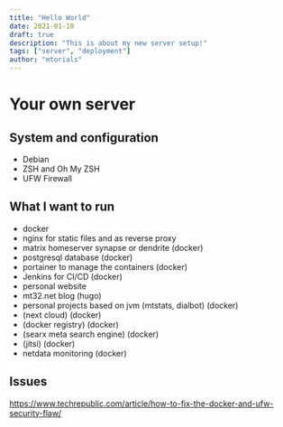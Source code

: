 ```yaml
---
title: "Hello World"
date: 2021-01-10
draft: true
description: "This is about my new server setup!"
tags: ["server", "deployment"]
author: "mtorials"
---
```


# Your own server

## System and configuration

* Debian
* ZSH and Oh My ZSH
* UFW Firewall

## What I want to run

* docker
* nginx for static files and as reverse proxy
* matrix homeserver synapse or dendrite (docker)
* postgresql database (docker)
* portainer to manage the containers (docker)
* Jenkins for CI/CD (docker)
* personal website
* mt32.net blog (hugo)
* personal projects based on jvm (mtstats, dialbot) (docker)
* (next cloud) (docker)
* (docker registry) (docker)
* (searx meta search engine) (docker)
* (jitsi) (docker)
* netdata monitoring (docker)

## Issues

https://www.techrepublic.com/article/how-to-fix-the-docker-and-ufw-security-flaw/

